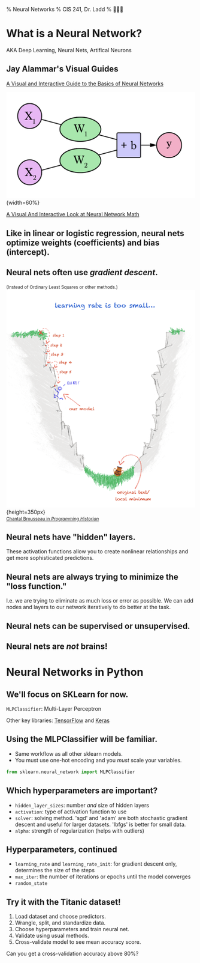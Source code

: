 % Neural Networks
% CIS 241, Dr. Ladd
% 🧠🧠🧠

# What is a Neural Network?

AKA Deep Learning, Neural Nets, Artifical Neurons

## Jay Alammar's Visual Guides

[A Visual and Interactive Guide to the Basics of Neural Networks](https://jalammar.github.io/visual-interactive-guide-basics-neural-networks/)

![](img/neuralnets.png){width=60%}

[A Visual And Interactive Look at Neural Network Math](https://jalammar.github.io/feedforward-neural-networks-visual-interactive/)

## Like in linear or logistic regression, neural nets optimize weights (coefficients) and bias (intercept).

## Neural nets often use *gradient descent*.

<small>(Instead of Ordinary Least Squares or other methods.)</small>  
![](img/gradientdescent.png){height=350px}  
<small><a href="https://programminghistorian.org/en/lessons/interrogating-national-narrative-gpt#gradient-descent-explained">Chantal Brousseau in *Programming Historian*</a></small>

## Neural nets have "hidden" layers.

These activation functions allow you to create nonlinear relationships and get more sophisticated predictions.

## Neural nets are always trying to minimize the "loss function."

I.e. we are trying to eliminate as much loss or error as possible. We can add nodes and layers to our network iteratively to do better at the task.

## Neural nets can be supervised or unsupervised.

## Neural nets are ***not*** brains!

# Neural Networks in Python

## We'll focus on SKLearn for now.

`MLPClassifier`: Multi-Layer Perceptron

Other key libraries: [TensorFlow](https://www.tensorflow.org/) and [Keras](https://keras.io/)

## Using the MLPClassifier will be familiar.

- Same workflow as all other sklearn models.
- You must use one-hot encoding and you *must* scale your variables.

```python
from sklearn.neural_network import MLPClassifier
```

## Which hyperparameters are important?

- `hidden_layer_sizes`: number *and* size of hidden layers
- `activation`: type of activation function to use
- `solver`: solving method. 'sgd' and 'adam' are both stochastic gradient descent and useful for larger datasets. 'lbfgs' is better for small data.
- `alpha`: strength of regularization (helps with outliers)

## Hyperparameters, continued

- `learning_rate` and `learning_rate_init`: for gradient descent only, determines the size of the steps
- `max_iter`: the number of iterations or epochs until the model converges
- `random_state`

## Try it with the Titanic dataset!

1. Load dataset and choose predictors.
2. Wrangle, split, and standardize data.
3. Choose hyperparameters and train neural net.
4. Validate using usual methods.
5. Cross-validate model to see mean accuracy score.

Can you get a cross-validation accuracy above 80%?
